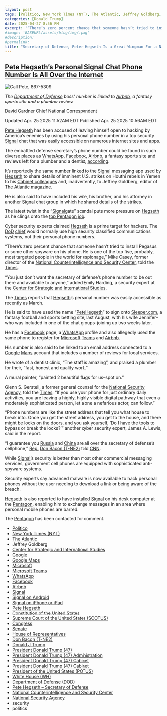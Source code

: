 ```yaml
---
layout: post
tags: [Politico, New York Times (NYT), The Atlantic, Jeffrey Goldberg, Center for Strategic and International Studies, Google, Google Maps, Microsoft, Microsoft Teams, WhatsApp, Facebook, Airbnb, Signal, Signal on Android, Signal on iPhone or iPad, Pete Hegseth, Constitution of the United States, Supreme Court of the United States (SCOTUS), Congress, Senate, House of Representatives, Don Bacon (T-NE2), Donald J Trump, President Donald Trump (47), President Donald Trump (47) Administration, President Donald Trump (47) Cabinet, President Donald Trump (47) Cabinet, President of the United States (POTUS), White House (WH), Department of Defense (DOD), Pete Hegseth – Secretary of Defense, National Counterintelligence and Security Center, National Security Agency, security, politics]
categories: [Donald Trump]
date: 2025-04-27 8:56 PM
excerpt: '“There’s zero percent chance that someone hasn’t tried to install Pegasus or some other spyware on his phone. He is one of the top five, probably, most targeted people in the world for espionage.” – Mike Casey, former director of the National Counterintelligence and Security Center'
#image: 'BASEURL/assets/blog/img/.png'
#description:
#permalink:
title: "Secretary of Defense, Peter Hegseth Is a Great Wingman For a Night 🌙 of Drinking 🍸 and Strip Clubs 👙. Call 867-5309"
---
```



## [Pete Hegseth’s Personal Signal Chat Phone Number Is All Over the Internet](https://www.thedailybeast.com/pete-hegseths-personal-signal-chat-phone-number-is-all-over-the-internet/)

![Call Pete, 867-5309](/assets/8675309PeteHedsegth.avif)

*The [Department of Defense](,https://www.defense.gov/) boss’ number is linked to [Airbnb](https://www.airbnb.com/), a fantasy sports site and a plumber review.*

David Gardner
Chief National Correspondent

Updated Apr. 25 2025 11:52AM EDT
Published Apr. 25 2025 10:56AM EDT

[Pete Hegseth](https://www.linkedin.com/in/petehegseth/) has been accused of leaving himself open to hacking by America’s enemies by using his personal phone number in a top security [Signal](https://signal.org/) chat that was easily accessible on numerous internet sites and apps.

The embattled defense secretary’s phone number could be found in such diverse places as [WhatsApp](https://www.whatsapp.com/), [Facebook](https://www.facebook.com/), [Airbnb](https://www.airbnb.com/), a fantasy sports site and reviews left for a plumber and a dentist, [according](https://www.nytimes.com/2025/04/25/us/politics/pete-hegseth-phone-signal.html).

It’s reportedly the same number linked to the [Signal](https://signal.org/) messaging app used by [Hegseth](https://www.linkedin.com/in/petehegseth/) to share details of imminent U.S. strikes on Houthi rebels in Yemen to his [Cabinet colleagues](https://www.whitehouse.gov/administration/the-cabinet/) and, inadvertently, to Jeffrey Goldberg, editor of [The Atlantic magazine](https://www.theatlantic.com/).

He is also said to have included his wife, his brother, and his attorney in another [Signal](https://signal.org/) chat group in which he shared details of the strikes.

The latest twist in the “[Signal](https://signal.org/)gate” scandal puts more pressure on [Hegseth](https://www.linkedin.com/in/petehegseth/) as he clings onto the [top Pentagon job](https://www.defense.gov/About/Biographies/Biography/Article/4040890/hon-pete-hegseth/).

Cyber security experts claimed [Hegseth](https://www.defense.gov/About/Biographies/Biography/Article/4040890/hon-pete-hegseth/) is a prime target for hackers. The [DoD](https://www.defense.gov/) [chief](https://www.defense.gov/About/Biographies/Biography/Article/4040890/hon-pete-hegseth/) would normally use high security classified communications systems, not their personal phone numbers.

“There’s zero percent chance that someone hasn’t tried to install Pegasus or some other spyware on his phone. He is one of the top five, probably, most targeted people in the world for espionage,” Mike Casey, former director of the [National Counterintelligence and Security Center](https://www.dni.gov/index.php/ncsc-home), told the [Times](https://www.nytimes.com/).

“You just don’t want the secretary of defense’s phone number to be out there and available to anyone,” added Emily Harding, a security expert at the [Center for Strategic and International Studies](https://www.csis.org/).

The [Times](https://www.nytimes.com=) reports that [Hegseth](https://www.linkedin.com/in/petehegseth/)’s personal number was easily accessible as recently as March.

He is said to have used the name “[PeteHegseth](https://www.linkedin.com/in/petehegseth/)” to sign onto [Sleeper.com](https://sleeper.com), a fantasy football and sports betting site, last August, with his wife Jennifer–who was included in one of the chat groups–joining up two weeks later.

He has a [Facebook](https://www.facebook.com/) page, a [WhatsApp](https://www.whatsapp.com/) profile and also allegedly used the same phone to register for [Microsoft](https://www.microsoft.com/) [Teams](https://www.microsoft.com/teams/) and [Airbnb](https://www.airbnb.com/).

His number is also said to be linked to an email address connected to a [Google](https;//www.google.com/) [Maps](https://www.google.com/maps) account that includes a number of reviews for local services.

He wrote of a dentist clinic, “The staff is amazing”, and praised a plumber for their, “fast, honest and quality work.”

A mural painter, “painted 2 beautiful flags for us–spot on.”

Glenn S. Gerstell, a former general counsel for the [National Security Agency](,https://www.nsa.gov/), told the [Times](https://www.nytimes.com/): “If you use your phone for just ordinary daily activities, you are leaving a highly, highly visible digital pathway that even a moderately sophisticated person, let alone a nefarious actor, can follow.”

“Phone numbers are like the street address that tell you what house to break into. Once you get the street address, you get to the house, and there might be locks on the doors, and you ask yourself, ‘Do I have the tools to bypass or break the locks?’” another cyber security expert, James A. Lewis, said in the report.

“I guarantee you [Russia](http://kremlin.ru/) and [China](https://www.gov.cn/) are all over the secretary of defense’s cellphone,” [Rep.](https://www.house.gov/) [Don Bacon (T-NE2)](https://bacon.house.gov/) told [CNN](https://www.cnn.com/).

While [Signal](https://signal.org/)’s security is better than most other commercial messaging services, government cell phones are equipped with sophisticated anti-spyware systems.

Security experts say advanced malware is now available to hack personal phones without the user needing to download a link or being aware of the breach.

[Hegseth](https://www.linkedin.com/in/petehegseth/) is also reported to have installed [Signal](https://signal.org/) on his desk computer at the [Pentagon](https://www.defense.gov/), enabling him to exchange messages in an area where personal mobile phones are barred.

The [Pentagon](https://www.defense.gov/) has been contacted for comment.

- [Politico](https://www.politico.com/)
- [New York Times (NYT)](https://www.nytimes.com/)
- [The Atlantic](https://www.theatlantic.com/)
- Jeffrey Goldberg
- [Center for Strategic and International Studies](https://www.csis.org/)
- [Google](https://www.google.com/)
- [Google Maps](https://maps.google.com/)
- [Microsoft](https://www.microsoft.com/)
- [Microsoft Teams](https://www.microsoft.com/teams/)
- [WhatsApp](https://www.whatsapp.com/)
- [Facebook](https://www.facebook.com/)
- [Airbnb](https://www.airbnb.com/)
- [Signal](https://signal.org/download/)
- [Signal on Android](https://play.google.com/store/apps/details?id=org.thoughtcrime.securesms)
- [Signal on iPhone or iPad](https://apps.apple.com/us/app/signal-private-messenger/id874139669)
- [Pete Hegseth](https://www.linkedin.com/in/petehegseth/)
- [Constitution of the United States](https://constitution.congress.gov/)
- [Supreme Court of the United States (SCOTUS)](https://www.supremecourt.gov/)
- [Congress](https://www.congress.gov/)
- [Senate](https://www.senate.gov/)
- [House of Representatives](https://www.house.gov/)
- [Don Bacon (T-NE2)](https://bacon.house.gov/)
- [Donald J Trump](https://www.donaldjtrump.com/)
- [President Donald Trump (47)](https://www.whitehouse.gov/)
- [President Donald Trump (47) Administration](https://www.whitehouse.gov/administration)
- [President Donald Trump (47) Cabinet](https://www.whitehouse.gov/administration/the-cabinet/)
- [President Donald Trump (47) Cabinet](https://www.whitehouse.gov/administration/the-cabinet/)
- [President of the United States (POTUS)](https://www.whitehouse.gov/)
- [White House (WH)](https://www.whitehouse.gov/)
- [Department of Defense (DOD)](https://www.defense.gov/)
- [Pete Hegseth – Secretary of Defense](https://www.defense.gov/About/Biographies/Biography/Article/4040890/hon-pete-hegseth/)
- [National Counterintelligence and Security Center](https://www.dni.gov/index.php/ncsc-home)
- [National Security Agency](,https://www.nsa.gov/)
- security 
- politics 

